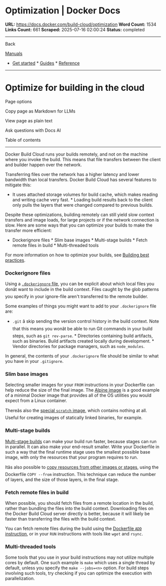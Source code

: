 # Optimization | Docker Docs

**URL:** https://docs.docker.com/build-cloud/optimization
**Word Count:** 1534
**Links Count:** 661
**Scraped:** 2025-07-16 02:00:24
**Status:** completed

---

Back

[Manuals](https://docs.docker.com/manuals/)

  * [Get started](https://docs.docker.com/get-started/)   * [Guides](https://docs.docker.com/guides/)   * [Reference](https://docs.docker.com/reference/)

* * *

# Optimize for building in the cloud

Page options

Copy page as Markdown for LLMs

View page as plain text

Ask questions with Docs AI

Table of contents

* * *

Docker Build Cloud runs your builds remotely, and not on the machine where you invoke the build. This means that file transfers between the client and builder happen over the network.

Transferring files over the network has a higher latency and lower bandwidth than local transfers. Docker Build Cloud has several features to mitigate this:

  * It uses attached storage volumes for build cache, which makes reading and writing cache very fast.   * Loading build results back to the client only pulls the layers that were changed compared to previous builds.

Despite these optimizations, building remotely can still yield slow context transfers and image loads, for large projects or if the network connection is slow. Here are some ways that you can optimize your builds to make the transfer more efficient:

  * Dockerignore files   * Slim base images   * Multi-stage builds   * Fetch remote files in build   * Multi-threaded tools

For more information on how to optimize your builds, see [Building best practices](https://docs.docker.com/build/building/best-practices/).

### Dockerignore files

Using a [`.dockerignore` file](https://docs.docker.com/build/concepts/context/#dockerignore-files), you can be explicit about which local files you donât want to include in the build context. Files caught by the glob patterns you specify in your ignore-file aren't transferred to the remote builder.

Some examples of things you might want to add to your `.dockerignore` file are:

  * `.git` â skip sending the version control history in the build context. Note that this means you wonât be able to run Git commands in your build steps, such as `git rev-parse`.   * Directories containing build artifacts, such as binaries. Build artifacts created locally during development.   * Vendor directories for package managers, such as `node_modules`.

In general, the contents of your `.dockerignore` file should be similar to what you have in your `.gitignore`.

### Slim base images

Selecting smaller images for your `FROM` instructions in your Dockerfile can help reduce the size of the final image. The [Alpine image](https://hub.docker.com/_/alpine) is a good example of a minimal Docker image that provides all of the OS utilities you would expect from a Linux container.

Thereâs also the [special `scratch` image](https://hub.docker.com/_/scratch), which contains nothing at all. Useful for creating images of statically linked binaries, for example.

### Multi-stage builds

[Multi-stage builds](https://docs.docker.com/build/building/multi-stage/) can make your build run faster, because stages can run in parallel. It can also make your end-result smaller. Write your Dockerfile in such a way that the final runtime stage uses the smallest possible base image, with only the resources that your program requires to run.

Itâs also possible to [copy resources from other images or stages](https://docs.docker.com/build/building/multi-stage/#name-your-build-stages), using the Dockerfile `COPY --from` instruction. This technique can reduce the number of layers, and the size of those layers, in the final stage.

### Fetch remote files in build

When possible, you should fetch files from a remote location in the build, rather than bundling the files into the build context. Downloading files on the Docker Build Cloud server directly is better, because it will likely be faster than transferring the files with the build context.

You can fetch remote files during the build using the [Dockerfile `ADD` instruction](https://docs.docker.com/reference/dockerfile/#add), or in your `RUN` instructions with tools like `wget` and `rsync`.

### Multi-threaded tools

Some tools that you use in your build instructions may not utilize multiple cores by default. One such example is `make` which uses a single thread by default, unless you specify the `make --jobs=<n>` option. For build steps involving such tools, try checking if you can optimize the execution with parallelization.
